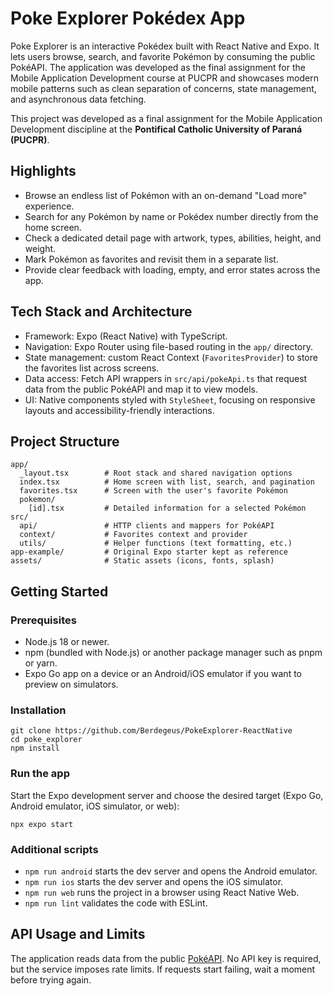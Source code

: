 # Poke Explorer Pokédex App

Poke Explorer is an interactive Pokédex built with React Native and Expo. It lets users browse, search, and favorite Pokémon by consuming the public PokéAPI. The application was developed as the final assignment for the Mobile Application Development course at PUCPR and showcases modern mobile patterns such as clean separation of concerns, state management, and asynchronous data fetching.

This project was developed as a final assignment for the Mobile Application Development discipline at the **Pontifical Catholic University of Paraná (PUCPR)**.

## Highlights
- Browse an endless list of Pokémon with an on-demand "Load more" experience.
- Search for any Pokémon by name or Pokédex number directly from the home screen.
- Check a dedicated detail page with artwork, types, abilities, height, and weight.
- Mark Pokémon as favorites and revisit them in a separate list.
- Provide clear feedback with loading, empty, and error states across the app.

## Tech Stack and Architecture
- Framework: Expo (React Native) with TypeScript.
- Navigation: Expo Router using file-based routing in the `app/` directory.
- State management: custom React Context (`FavoritesProvider`) to store the favorites list across screens.
- Data access: Fetch API wrappers in `src/api/pokeApi.ts` that request data from the public PokéAPI and map it to view models.
- UI: Native components styled with `StyleSheet`, focusing on responsive layouts and accessibility-friendly interactions.

## Project Structure
```
app/
  _layout.tsx        # Root stack and shared navigation options
  index.tsx          # Home screen with list, search, and pagination
  favorites.tsx      # Screen with the user's favorite Pokémon
  pokemon/
    [id].tsx         # Detailed information for a selected Pokémon
src/
  api/               # HTTP clients and mappers for PokéAPI
  context/           # Favorites context and provider
  utils/             # Helper functions (text formatting, etc.)
app-example/         # Original Expo starter kept as reference
assets/              # Static assets (icons, fonts, splash)
```

## Getting Started

### Prerequisites
- Node.js 18 or newer.
- npm (bundled with Node.js) or another package manager such as pnpm or yarn.
- Expo Go app on a device or an Android/iOS emulator if you want to preview on simulators.

### Installation
```
git clone https://github.com/Berdegeus/PokeExplorer-ReactNative
cd poke_explorer
npm install
```

### Run the app
Start the Expo development server and choose the desired target (Expo Go, Android emulator, iOS simulator, or web):
```
npx expo start
```

### Additional scripts
- `npm run android` starts the dev server and opens the Android emulator.
- `npm run ios` starts the dev server and opens the iOS simulator.
- `npm run web` runs the project in a browser using React Native Web.
- `npm run lint` validates the code with ESLint.

## API Usage and Limits
The application reads data from the public [PokéAPI](https://pokeapi.co/). No API key is required, but the service imposes rate limits. If requests start failing, wait a moment before trying again.


